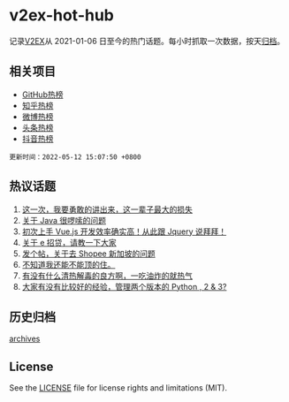 # v2ex-hot-hub

 记录[V2EX](https://www.v2ex.com/)从 2021-01-06 日至今的热门话题。每小时抓取一次数据，按天[归档](archives)。
 
 ## 相关项目

- [GitHub热榜](https://github.com/snaildev/github-hot-hub)
- [知乎热榜](https://github.com/snaildev/zhihu-hot-hub)
- [微博热榜](https://github.com/snaildev/weibo-hot-hub)
- [头条热榜](https://github.com/snaildev/toutiao-hot-hub)
- [抖音热榜](https://github.com/snaildev/douyin-hot-hub)


 `更新时间：2022-05-12 15:07:50 +0800`

## 热议话题

1. [这一次，我要勇敢的讲出来，这一辈子最大的损失](https://www.v2ex.com/t/852227)
1. [关于 Java 很啰嗦的问题](https://www.v2ex.com/t/852381)
1. [初次上手 Vue.js 开发效率确实高！从此跟 Jquery 说拜拜！](https://www.v2ex.com/t/852221)
1. [关于 e 招贷，请教一下大家](https://www.v2ex.com/t/852356)
1. [发个帖，关于去 Shopee 新加坡的问题](https://www.v2ex.com/t/852240)
1. [不知道我还能不能顶的住。](https://www.v2ex.com/t/852343)
1. [有没有什么清热解毒的良方啊，一吃油炸的就热气](https://www.v2ex.com/t/852197)
1. [大家有没有比较好的经验，管理两个版本的 Python , 2 & 3?](https://www.v2ex.com/t/852314)

## 历史归档

[archives](archives)

## License

See the [LICENSE](LICENSE) file for license rights and limitations (MIT).
